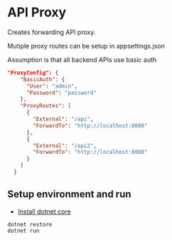 # API Proxy

Creates forwarding API proxy.

Mutiple proxy routes can be setup in appsettings.json

Assumption is that all backend APIs use basic auth

```json
"ProxyConfig": {
    "BasicAuth": {
      "User": "admin",
      "Password": "password"
    },
    "ProxyRoutes": [
      {
        "External": "/api",
        "ForwardTo": "http://localhost:8080"
      },
      {
        "External": "/api2",
        "ForwardTo": "http://localhost:8080"
      }
    ]
  }
```

## Setup environment and run

- [Install dotnet core](https://dotnet.microsoft.com/download)

```
dotnet restore
dotnet run
```
